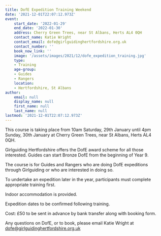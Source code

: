 ```yaml
---
title: DofE Expedition Training Weekend
date: '2021-12-01T22:07:12.973Z'
event:
    start_date: '2022-01-29'
    end_date: '2022-01-30'
    address: Cherry Green Trees, near St Albans, Herts AL4 0QH
    contact_name: Katie Wright
    contact_email: dofe@girlguidinghertfordshire.org.uk
    contact_number: ''
    book_now_link: ''
    image: '/assets/images/2021/12/dofe_expedition_training.jpg'
    type: 
    - Training
    age-group: 
    - Guides
    - Rangers
    location: 
    - Hertfordshire, St Albans
author:
    email: null
    display_name: null
    first_name: null
    last_name: null
lastmod: '2021-12-01T22:07:12.973Z'
---
```


This course is taking place from 10am Saturday, 29th January until 4pm Sunday, 30th January at Cherry Green Trees, near St Albans, Herts AL4 0QH.

Girlguiding Hertfordshire offers the DofE award scheme for all those interested. Guides can start Bronze DofE from the beginning of Year 9. 

The course is for Guides and Rangers who are doing DofE expeditions through Girlguiding or who are interested in doing so.

To undertake an expedition later in the year, participants must complete appropriate training first.

Indoor accommodation is provided. 

Expedition dates to be confirmed following training.

Cost: £50 to be sent in advance by bank transfer along with booking form.

Any questions on DofE, or to book, please email Katie Wright at dofe@girlguidinghertfordshire.org.uk
